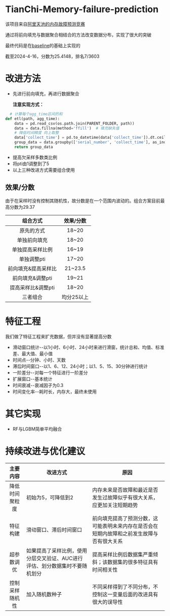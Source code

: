 # TianChi-Memory-failure-prediction
该项目来自[阿里天池的内存故障预测竞赛](https://tianchi.aliyun.com/competition/entrance/532055/information)

通过将前向填充与数据聚合相结合的方法改变数据分布，实现了很大的突破

最终代码是在[baseline](https://tianchi.aliyun.com/notebook/303693?spm=a2c22.12281978.0.0.30d447c99kJa2q)的基础上实现的

截至2024-4-16，分数为25.4148，排名7/3603

# 改进方法
- 先进行前向填充，再进行数据聚合
  
  **注意实现方式：**
```python
  # 计算每个agg_time区间的和
def etl(path, agg_time):
    data = pd.read_csv(os.path.join(PARENT_FOLDER, path))
    data = data.fillna(method='ffill')  # 填充缺失值
    # 降低时间精度 向上取整
    data['collect_time'] = pd.to_datetime(data['collect_time']).dt.ceil(agg_time)
    group_data = data.groupby(['serial_number', 'collect_time'], as_index=False).agg('sum')
    return group_data
```
- 提高欠采样多数类比例
- 将pti由1调整到了5
- 以上三种改进方式需要组合使用

## 效果/分数

由于在采样时没有控制其随机性，故分数是在一个范围内波动的。组合方案目前最高分数为29.37

|组合方式|效果/分数|
|:--:|:--:|
|原先的方式|18~20|
|单独前向填充|18~20|
|单独提高采样比例|16~19|
|单独调整pti|17~20|
|前向填充&提高采样比|21~23.5|
|前向填充&调整pti|19~21|
|提高采样比&调整pti|18~20|
|三者组合|均分25以上|

# 特征工程
我们做了特征工程来扩充数据，但并没有显著提高分数

- 滑动窗口统计--以1小时、6小时、24小时来进行滑窗，统计总和、均值、标准差、最大值、最小值
- 时间点--分钟、小时、天数
- 滞后时间窗口--以1、6、12、24小时；以1、5、15、30分钟进行统计
- 一阶差分--对每一个特征进行一阶差分
- 扩展窗口--基本统计
- 时间衰减--衰减因子为0.3
- 时间变化率--耗时长，内存大，最终未使用

# 其它实现
- RF与LGBM简单平均融合


# 持续改进与优化建议

|       主要内容        | 改进方式 |原因|
| :-----------------: |------|------|
|降低时间聚粒度|初始为5，可降低到2|内存未来是否故障和最近是否发生过故障似乎有很大关系，应更加关注短期趋势|
|特征构建|滑动窗口、滞后时间窗口|前向填充提高了预测分数，这可能表明未来内存在是否会在短期内故障和之前发生故障与否有很大关系|
|超参数调优|如果提高了采样比例，使用分层交叉验证、AUC进行评估、划分数据集时不要随机划分|提高采样比例后数据集严重倾斜；该数据集的很多特征具有时间相关性|
|控制采样随机性|加入随机数种子|不同采样得到了不同分布，不控制这一变量后面的改进具有很大的误导性|




